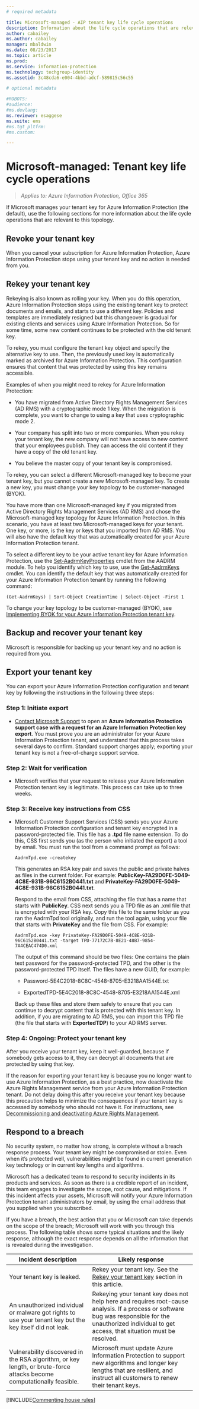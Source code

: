```yaml
---
# required metadata

title: Microsoft-managed - AIP tenant key life cycle operations
description: Information about the life cycle operations that are relevant if Microsoft manages your tenant key for Azure Information Protection (the default).
author: cabailey
ms.author: cabailey
manager: mbaldwin
ms.date: 08/23/2017
ms.topic: article
ms.prod:
ms.service: information-protection
ms.technology: techgroup-identity
ms.assetid: 3c48cda6-e004-4bbd-adcf-589815c56c55

# optional metadata

#ROBOTS:
#audience:
#ms.devlang:
ms.reviewer: esaggese
ms.suite: ems
#ms.tgt_pltfrm:
#ms.custom:

---
```



# Microsoft-managed: Tenant key life cycle operations

>*Applies to: Azure Information Protection, Office 365*

If Microsoft manages your tenant key for Azure Information Protection (the default), use the following sections for more information about the life cycle operations that are relevant to this topology.

## Revoke your tenant key
When you cancel your subscription for Azure Information Protection, Azure Information Protection stops using your tenant key and no action is needed from you.

## Rekey your tenant key
Rekeying is also known as rolling your key. When you do this operation, Azure Information Protection stops using the existing tenant key to protect documents and emails, and starts to use a different key. Policies and templates are immediately resigned but this changeover is gradual for existing clients and services using Azure Information Protection. So for some time, some new content continues to be protected with the old tenant key.

To rekey, you must configure the tenant key object and specify the alternative key to use. Then, the previously used key is automatically marked as archived for Azure Information Protection. This configuration ensures that content that was protected by using this key remains accessible.

Examples of when you might need to rekey for Azure Information Protection:

- You have migrated from Active Directory Rights Management Services (AD RMS) with a cryptographic mode 1 key. When the migration is complete, you want to change to using a key that uses cryptographic mode 2.

- Your company has split into two or more companies. When you rekey your tenant key, the new company will not have access to new content that your employees publish. They can access the old content if they have a copy of the old tenant key.

- You believe the master copy of your tenant key is compromised.

To rekey, you can select a different Microsoft-managed key to become your tenant key, but you cannot create a new Microsoft-managed key. To create a new key, you must change your key topology to be customer-managed (BYOK).

You have more than one Microsoft-managed key if you migrated from Active Directory Rights Management Services (AD RMS) and chose the Microsoft-managed key topology for Azure Information Protection. In this scenario, you have at least two Microsoft-managed keys for your tenant. One key, or more, is the key or keys that you imported from AD RMS. You will also have the default key that was automatically created for your Azure Information Protection tenant.

To select a different key to be your active tenant key for Azure Information Protection, use the [Set-AadrmKeyProperties](/powershell/module/aadrm/set-aadrmkeyproperties) cmdlet from the AADRM module. To help you identify which key to use, use the [Get-AadrmKeys](/powershell/module/aadrm/get-aadrmkeys) cmdlet. You can identify the default key that was automatically created for your Azure Information Protection tenant by running the following command:

	(Get-AadrmKeys) | Sort-Object CreationTime | Select-Object -First 1

To change your key topology to be customer-managed (BYOK), see [Implementing BYOK for your Azure Information Protection tenant key](../plan-design/plan-implement-tenant-key.md#implementing-byok-for-your-azure-information-protection-tenant-key).

## Backup and recover your tenant key
Microsoft is responsible for backing up your tenant key and no action is required from you.

## Export your tenant key
You can export your Azure Information Protection configuration and tenant key by following the instructions in the following three steps:

### Step 1: Initiate export

- [Contact Microsoft Support](../get-started/information-support.md#to-contact-microsoft-support) to open an **Azure Information Protection support case with a request for an Azure Information Protection key export**. You must prove you are an administrator for your Azure Information Protection tenant, and understand that this process takes several days to confirm. Standard support charges apply; exporting your tenant key is not a free-of-charge support service.

### Step 2: Wait for verification

- Microsoft verifies that your request to release your Azure Information Protection tenant key is legitimate. This process can take up to three weeks.

### Step 3: Receive key instructions from CSS

- Microsoft Customer Support Services (CSS) sends you your Azure Information Protection configuration and tenant key encrypted in a password-protected file. This file has a **.tpd** file name extension. To do this, CSS first sends you (as the person who initiated the export) a tool by email. You must run the tool from a command prompt as follows:

    ```
    AadrmTpd.exe -createkey
    ```
    This generates an RSA key pair and saves the public and private halves as files in the current folder. For example: **PublicKey-FA29D0FE-5049-4C8E-931B-96C6152B0441.txt** and **PrivateKey-FA29D0FE-5049-4C8E-931B-96C6152B0441.txt**.

    Respond to the email from CSS, attaching the file that has a name that starts with **PublicKey**. CSS next sends you a TPD file as an .xml file that is encrypted with your RSA key. Copy this file to the same folder as you ran the AadrmTpd tool originally, and run the tool again, using your file that starts with **PrivateKey** and the file from CSS. For example:

    ```
    AadrmTpd.exe -key PrivateKey-FA29D0FE-5049-4C8E-931B-96C6152B0441.txt -target TPD-77172C7B-8E21-48B7-9854-7A4CEAC474D0.xml
    ```
    The output of this command should be two files: One contains the plain text password for the password-protected TPD, and the other is the password-protected TPD itself. The files have a new GUID, for example:
     
    - Password-5E4C2018-8C8C-4548-8705-E3218AA1544E.txt

    - ExportedTPD-5E4C2018-8C8C-4548-8705-E3218AA1544E.xml

    Back up these files and store them safely to ensure that you can continue to decrypt content that is protected with this tenant key. In addition, if you are migrating to AD RMS, you can import this TPD file (the file that starts with **ExportedTDP**) to your AD RMS server.

### Step 4: Ongoing: Protect your tenant key

After you receive your tenant key, keep it well-guarded, because if somebody gets access to it, they can decrypt all documents that are protected by using that key.

If the reason for exporting your tenant key is because you no longer want to use Azure Information Protection, as a best practice, now deactivate the Azure Rights Management service from your Azure Information Protection tenant. Do not delay doing this after you receive your tenant key because this precaution helps to minimize the consequences if your tenant key is accessed by somebody who should not have it. For instructions, see [Decommissioning and deactivating Azure Rights Management](decommission-deactivate.md).

## Respond to a breach
No security system, no matter how strong, is complete without a breach response process. Your tenant key might be compromised or stolen. Even when it’s protected well, vulnerabilities might be found in current generation key technology or in current key lengths and algorithms.

Microsoft has a dedicated team to respond to security incidents in its products and services. As soon as there is a credible report of an incident, this team engages to investigate the scope, root cause, and mitigations. If this incident affects your assets, Microsoft will notify your Azure Information Protection tenant administrators by email, by using the email address that you supplied when you subscribed.

If you have a breach, the best action that you or Microsoft can take depends on the scope of the breach; Microsoft will work with you through this process. The following table shows some typical situations and the likely response, although the exact response depends on all the information that is revealed during the investigation.

|Incident description|Likely response|
|------------------------|-------------------|
|Your tenant key is leaked.|Rekey your tenant key. See the [Rekey your tenant key](operations-microsoft-managed-tenant-key.md#rekey-your-tenant-key) section in this article.|
|An unauthorized individual or malware got rights to use your tenant key but the key itself did not leak.|Rekeying your tenant key does not help here and requires root-cause analysis. If a process or software bug was responsible for the unauthorized individual to get access, that situation must be resolved.|
|Vulnerability discovered in the RSA algorithm, or key length, or brute-force attacks become computationally feasible.|Microsoft must update Azure Information Protection to support new algorithms and longer key lengths that are resilient, and instruct all customers to renew their tenant keys.|

[!INCLUDE[Commenting house rules](../includes/houserules.md)]

